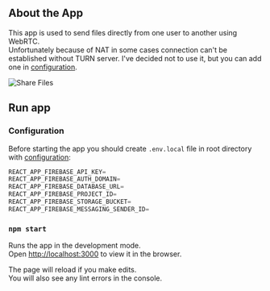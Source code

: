 ## About the App
This app is used to send files directly from one user to another using WebRTC.  
Unfortunately because of NAT in some cases connection can't be established without TURN server. I've decided not to use it, but you can add one in [configuration](https://github.com/axylen/file-share/blob/master/src/lib/webrtc/WebRTCConnection.ts).

![Share Files](https://user-images.githubusercontent.com/16079399/80544189-2b803900-89b9-11ea-8488-b274c21e9f00.png)


## Run app

### Configuration

Before starting the app you should create `.env.local` file in root directory with [configuration](https://firebase.google.com/docs/web/setup#config-object):

```javascript
REACT_APP_FIREBASE_API_KEY=
REACT_APP_FIREBASE_AUTH_DOMAIN=
REACT_APP_FIREBASE_DATABASE_URL=
REACT_APP_FIREBASE_PROJECT_ID=
REACT_APP_FIREBASE_STORAGE_BUCKET=
REACT_APP_FIREBASE_MESSAGING_SENDER_ID=
```
### `npm start`

Runs the app in the development mode.<br />
Open [http://localhost:3000](http://localhost:3000) to view it in the browser.

The page will reload if you make edits.<br />
You will also see any lint errors in the console.
